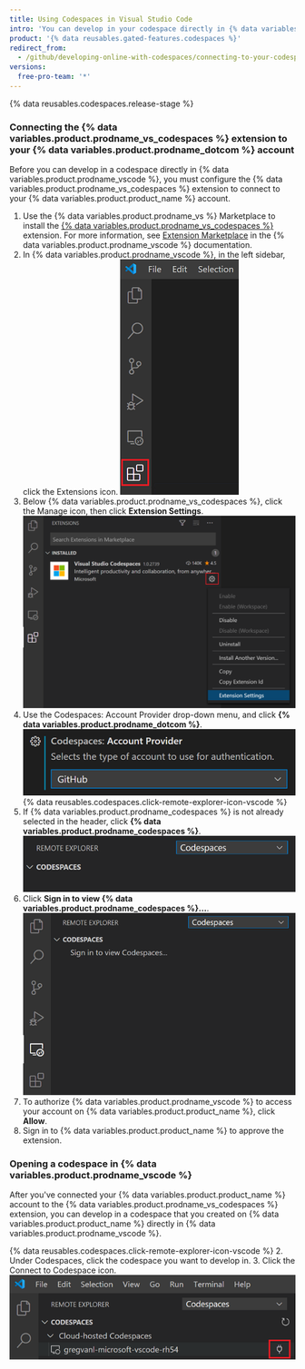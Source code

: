 ```yaml
---
title: Using Codespaces in Visual Studio Code
intro: 'You can develop in your codespace directly in {% data variables.product.prodname_vscode %} by connecting the {% data variables.product.prodname_vs_codespaces %} extension with your account on {% data variables.product.product_name %}.'
product: '{% data reusables.gated-features.codespaces %}'
redirect_from:
  - /github/developing-online-with-codespaces/connecting-to-your-codespace-from-visual-studio-code
versions:
  free-pro-team: '*'
---
```


{% data reusables.codespaces.release-stage %}

### Connecting the {% data variables.product.prodname_vs_codespaces %} extension to your {% data variables.product.prodname_dotcom %} account

Before you can develop in a codespace directly in {% data variables.product.prodname_vscode %}, you must configure the {% data variables.product.prodname_vs_codespaces %} extension to connect to your {% data variables.product.product_name %} account.

1. Use the {% data variables.product.prodname_vs %} Marketplace to install the [{% data variables.product.prodname_vs_codespaces %}](https://marketplace.visualstudio.com/items?itemName=ms-vsonline.vsonline) extension. For more information, see [Extension Marketplace](https://code.visualstudio.com/docs/editor/extension-gallery) in the {% data variables.product.prodname_vscode %} documentation.
2. In {% data variables.product.prodname_vscode %}, in the left sidebar, click the Extensions icon.
   ![The Extensions icon in {% data variables.product.prodname_vscode %}](/assets/images/help/codespaces/click-extensions-icon-vscode.png)
3. Below {% data variables.product.prodname_vs_codespaces %}, click the Manage icon, then click **Extension Settings**.
   ![The Extension Settings option](/assets/images/help/codespaces/select-extension-settings.png)
4. Use the Codespaces: Account Provider drop-down menu, and click **{% data variables.product.prodname_dotcom %}**.
   ![Setting the Account Provider to {% data variables.product.prodname_dotcom %}](/assets/images/help/codespaces/select-account-provider-vscode.png)
{% data reusables.codespaces.click-remote-explorer-icon-vscode %}
6. If {% data variables.product.prodname_codespaces %} is not already selected in the header, click **{% data variables.product.prodname_codespaces %}**.
 ![The {% data variables.product.prodname_codespaces %} header](/assets/images/help/codespaces/codespaces-header-vscode.png)
7. Click **Sign in to view {% data variables.product.prodname_codespaces %}...**.
   ![Signing in to view {% data variables.product.prodname_codespaces %}](/assets/images/help/codespaces/sign-in-to-view-codespaces-vscode.png)
8. To authorize {% data variables.product.prodname_vscode %} to access your account on {% data variables.product.product_name %}, click **Allow**.
9. Sign in to {% data variables.product.product_name %} to approve the extension.

### Opening a codespace in {% data variables.product.prodname_vscode %}

After you've connected your {% data variables.product.product_name %} account to the {% data variables.product.prodname_vs_codespaces %} extension, you can develop in a codespace that you created on {% data variables.product.product_name %} directly in {% data variables.product.prodname_vscode %}.

{% data reusables.codespaces.click-remote-explorer-icon-vscode %}
2. Under Codespaces, click the codespace you want to develop in.
3. Click the Connect to Codespace icon.
 ![The Connect to Codespace icon in {% data variables.product.prodname_vscode %}](/assets/images/help/codespaces/click-connect-to-codespace-icon-vscode.png)
